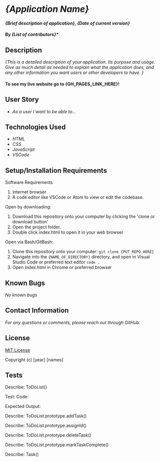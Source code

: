 # _{Application Name}_

#### _{Brief description of application}, {Date of current version}_

#### By _**{List of contributors}***_

## Description

_{This is a detailed description of your application. Its purpose and usage.  Give as much detail as needed to explain what the application does, and any other information you want users or other developers to have. }_

#### To see my live website go to {GH_PAGES_LINK_HERE}!

## User Story

* _As a user I want to be able to..._

## Technologies Used

* _HTML_
* _CSS_
* _JavaScript_
* _VSCode_

## Setup/Installation Requirements

Software Requirements
1. Internet browser
2. A code editor like VSCode or Atom to view or edit the codebase.

Open by downloading:
1. Download this repository onto your computer by clicking the 'clone or download button'
2. Open the project folder.
2. Double click index.html to open it in your web browser

Open via Bash/GitBash:
1. Clone this repository onto your computer:
`git clone {PUT_REPO_HERE}`
2. Navigate into the `{NAME_OF_DIRECTORY}` directory, and open in Visual Studio Code or preferred text editor
`code .`
3. Open index.html in Chrome or preferred browser


## Known Bugs

_No known bugs_

## Contact Information

_For any questions or comments, please reach out through GitHub._

## License

[MIT License](license)

Copyright (c) [year] [names]

## Tests

Describe: ToDoList()

Test:
Code:

Expected Output: 

Describe: ToDoList.prototype.addTask()



Describe: ToDoList.prototype.assignId()



Describe: ToDoList.prototype.deleteTask()



Describe: ToDoList.prototype.markTaskComplete()



Describe: Task()

